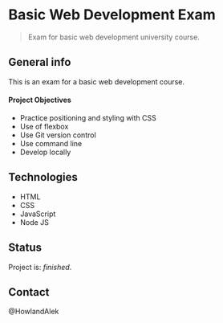 # Basic Web Development Exam

> Exam for basic web development university course.

## General info

This is an exam for a basic web development course.

#### Project Objectives

- Practice positioning and styling with CSS
- Use of flexbox
- Use Git version control
- Use command line
- Develop locally

## Technologies

- HTML
- CSS
- JavaScript
- Node JS


## Status

Project is: _finished_.

## Contact

@HowlandAlek

